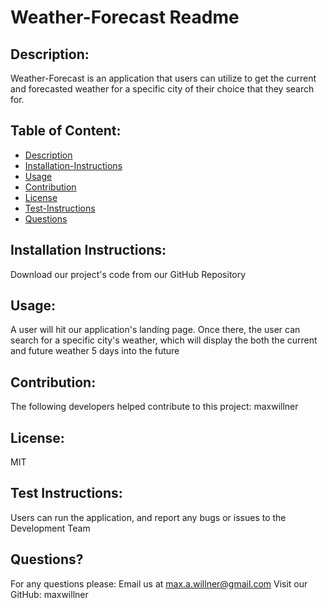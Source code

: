 
# Weather-Forecast Readme

## Description:

Weather-Forecast is an application that users can utilize to get the current and forecasted weather for a specific city of their choice that they search for. 

## Table of Content:

* [Description](#Description)
* [Installation-Instructions](#Installation-Instructions)
* [Usage](#Usage)
* [Contribution](#Contribution)
* [License](#License)
* [Test-Instructions](#Test-Instructions)
* [Questions](#Questions)

  
## Installation Instructions:

Download our project's code from our GitHub Repository

## Usage:

A user will hit our application's landing page. Once there, the user can search for a specific city's weather, which will display the both the current and future weather 5 days into the future

## Contribution:

The following developers helped contribute to this project:
maxwillner

## License:

MIT

## Test Instructions:

Users can run the application, and report any bugs or issues to the Development Team

## Questions?

For any questions please:
  Email us at max.a.willner@gmail.com
  Visit our GitHub: maxwillner
  
